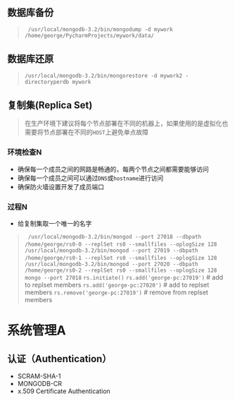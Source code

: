  ## 数据库备份
 
> ` /usr/local/mongodb-3.2/bin/mongodump -d mywork  /home/george/PycharmProjects/mywork/data/`
 
 ## 数据库还原
 
> `/usr/local/mongodb-3.2/bin/mongorestore -d mywork2 -directoryperdb mywork`

## 复制集(Replica Set)

> 在生产环境下建议将每个节点部署在不同的机器上，如果使用的是虚拟化也需要将节点部署在不同的`HOST`上避免单点故障

### 环境检查N

- 确保每一个成员之间的网路是畅通的，每两个节点之间都需要能够访问
- 确保每一个成员之间可以通过`DNS`或`hostname`进行访问
- 确保防火墙设置开发了成员端口

### 过程N
- 给复制集取一个唯一的名字
> ` /usr/local/mongodb-3.2/bin/mongod --port 27018 --dbpath /home/george/rs0-0 --replSet rs0 --smallfiles --oplogSize 128`
> ` /usr/local/mongodb-3.2/bin/mongod --port 27019 --dbpath /home/george/rs0-1 --replSet rs0 --smallfiles --oplogSize 128`
> ` /usr/local/mongodb-3.2/bin/mongod --port 27020 --dbpath /home/george/rs0-2 --replSet rs0 --smallfiles --oplogSize 128`
> `mongo --port 27018`
> `rs.initiate()`
> `rs.add('george-pc:27019')` # add to replset members
> `rs.add('george-pc:27020')` # add to replset members
> `rs.remove('george-pc:27019')` # remove from replset members

# 系统管理A

## 认证（Authentication）

- SCRAM-SHA-1
-  MONGODB-CR
- x.509 Certificate Authentication


